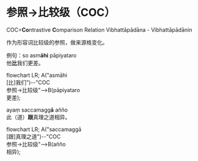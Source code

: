 # 参照→比较级（COC）

COC=**Co**ntrastive **C**omparison Relation
Vibhattāpādāna - Vibhattāpādānin

作为形容词比较级的参照，做来源格变化。

例句：so asm**āhi** pāpiyataro<br>
他**比**我们更差。

<div class="mermaid">
flowchart LR;
A("asmāhi<br>[比]我们")--"COC<br>参照→比较级"-->B(pāpiyataro<br>更差);
</div>

ayaṃ saccamagg**ā** añño<br>
此（道）**跟**真理之道相异。

<div class="mermaid">
flowchart LR;
A("saccamaggā<br>[跟]真理之道")--"COC<br>参照→比较级"-->B(añño<br>相异);
</div>

